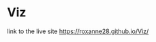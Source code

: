 # Viz

link to the live site  https://roxanne28.github.io/Viz/

<script async src="//jsfiddle.net/roroxom/nc9ao1dr/embed/"></script>
